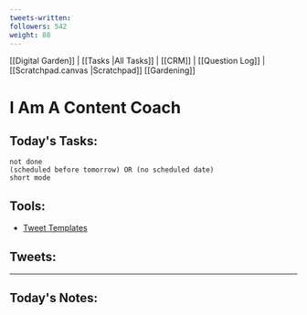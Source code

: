 ```yaml
---
tweets-written: 
followers: 542
weight: 88
---
```

[[Digital Garden]] | [[Tasks |All Tasks]] | [[CRM]] | [[Question Log]] | [[Scratchpad.canvas |Scratchpad]]
[[Gardening]]

# I Am A Content Coach

## Today's Tasks:
```tasks
not done
(scheduled before tomorrow) OR (no scheduled date)
short mode
```

## Tools:
- [Tweet Templates](https://www.notion.so/100-Tweet-Templates-with-Examples-fbdcc37fc2e04447ac452d310094e9d1)

## Tweets:


---
## Today's Notes:

